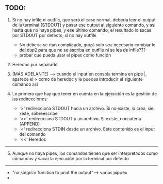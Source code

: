 ## TODO:
1. Si no hay infile ni outfile, que será el caso normal, debería leer el output de la terminal (STDOUT) y pasar ese output al siguiente comando, y así hasta que no haya pipes, y ese último comando, el resultado lo sacas por STDOUT por defecto, si no hay outfile
	- No debería se rtan complicado, quizá solo sea necesario cambiar lo del dup2 para que no se escriba en outfile ni se lea de infile???
	- probar que pueda usar el pipex como función
2. Heredoc por separado
3. (MÁS ADELANTE) --> cuando el input en consola termina en pipe |, aparece el > como de heredoc y le puedes introducir el siguiente comando así

4. Lo primero que hay que tener en cuenta en la ejecución es la gestión de las redirecciones: 
	- '>' redirecciona STDOUT hacia un archivo. Si no existe, lo crea, sie xiste, sobreescribe
	- '>>' redirecciona STDOUT a un archivo. Si existe, concatena (APPEND)
	- '<' redirecciona STDIN desde un archivo. Este contenido es el input del comando
	- '<<' Heredoc


-----
5. Aunque no haya pipes, los comandos tienen que ser interpretados como comandos y sacar la ejecución por la terminal por defecto
 -----

- "no singular function to print the output"--> varios pippex
- 